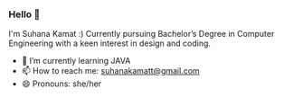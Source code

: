 ### Hello 👋
I'm Suhana Kamat :)
Currently pursuing Bachelor’s Degree in Computer Engineering with a keen interest in design and coding.
- 🌱 I’m currently learning JAVA
- 📫 How to reach me: suhanakamatt@gmail.com
- 😄 Pronouns: she/her

